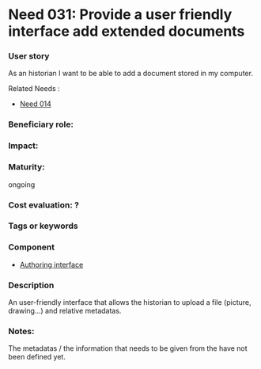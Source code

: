 
# Need 031: Provide a user friendly interface add extended documents


### User story

As an historian I want to be able to add a document stored in my computer.

Related Needs :
 * [Need 014](Need014.md)

### Beneficiary role: 

### Impact: 


### Maturity: 
ongoing

### Cost evaluation: ?

### Tags or keywords

### Component
 * [Authoring interface](Definitions.md#authoring-interface)

### Description
An user-friendly interface that allows the historian to upload a file (picture, drawing...) and relative metadatas.
 
### Notes:
The metadatas / the information that needs to be given from the have not been defined yet.

